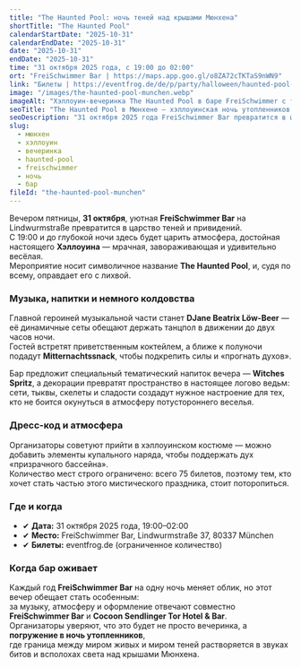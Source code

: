 ```yaml
---
title: "The Haunted Pool: ночь теней над крышами Мюнхена"
shortTitle: "The Haunted Pool"
calendarStartDate: "2025-10-31"
calendarEndDate: "2025-10-31"
date: "2025-10-31"
endDate: "2025-10-31"
time: "31 октября 2025 года, с 19:00 до 02:00"
ort: "FreiSchwimmer Bar | https://maps.app.goo.gl/o8ZA72cTKTaS9nWN9"
link: "Билеты | https://eventfrog.de/de/p/party/halloween/haunted-pool-halloween-im-freischwimmer-7378349473917832718.html"
image: "/images/the-haunted-pool-munchen.webp"
imageAlt: "Хэллоуин-вечеринка The Haunted Pool в баре FreiSchwimmer с тыквами и мрачным освещением"
seoTitle: "The Haunted Pool в Мюнхене — хэллоуинская ночь утопленников на крыше"
seoDescription: "31 октября 2025 года FreiSchwimmer Bar превратится в царство теней и музыки — хэллоуинская ночь утопленников The Haunted Pool."
slug:
  - мюнхен
  - хэллоуин
  - вечеринка
  - haunted-pool
  - freischwimmer
  - ночь
  - бар
fileId: "the-haunted-pool-munchen"
---
```


Вечером пятницы, **31 октября**, уютная **FreiSchwimmer Bar** на Lindwurmstraße превратится в царство теней и привидений.  
С 19:00 и до глубокой ночи здесь будет царить атмосфера, достойная настоящего **Хэллоуина** — мрачная, завораживающая и удивительно весёлая.  
Мероприятие носит символичное название **The Haunted Pool**, и, судя по всему, оправдает его с лихвой.

### Музыка, напитки и немного колдовства
Главной героиней музыкальной части станет **DJane Beatrix Löw-Beer** — её динамичные сеты обещают держать танцпол в движении до двух часов ночи.  
Гостей встретят приветственным коктейлем, а ближе к полуночи подадут **Mitternachtssnack**, чтобы подкрепить силы и «прогнать духов».

Бар предложит специальный тематический напиток вечера — **Witches Spritz**, а декорации превратят пространство в настоящее логово ведьм: сети, тыквы, скелеты и сладости создадут нужное настроение для тех, кто не боится окунуться в атмосферу потустороннего веселья.

### Дресс-код и атмосфера
Организаторы советуют прийти в хэллоуинском костюме — можно добавить элементы купального наряда, чтобы поддержать дух «призрачного бассейна».  
Количество мест строго ограничено: всего 75 билетов, поэтому тем, кто хочет стать частью этого мистического праздника, стоит поторопиться.

### Где и когда
- ✔ **Дата:** 31 октября 2025 года, 19:00–02:00
- ✔ **Место:** FreiSchwimmer Bar, Lindwurmstraße 37, 80337 München
- ✔ **Билеты:** eventfrog.de (ограниченное количество)

### Когда бар оживает
Каждый год **FreiSchwimmer Bar** на одну ночь меняет облик, но этот вечер обещает стать особенным:  
за музыку, атмосферу и оформление отвечают совместно **FreiSchwimmer Bar** и **Cocoon Sendlinger Tor Hotel & Bar**.  
Организаторы уверяют, что это будет не просто вечеринка, а **погружение в ночь утопленников**,  
где граница между миром живых и миром теней растворяется в звуках битов и всполохах света над крышами Мюнхена.
